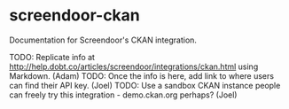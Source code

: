 # screendoor-ckan
Documentation for Screendoor's CKAN integration.

TODO: Replicate info at http://help.dobt.co/articles/screendoor/integrations/ckan.html using Markdown. (Adam)
TODO: Once the info is here, add link to where users can find their API key. (Joel)
TODO: Use a sandbox CKAN instance people can freely try this integration - demo.ckan.org perhaps? (Joel)
